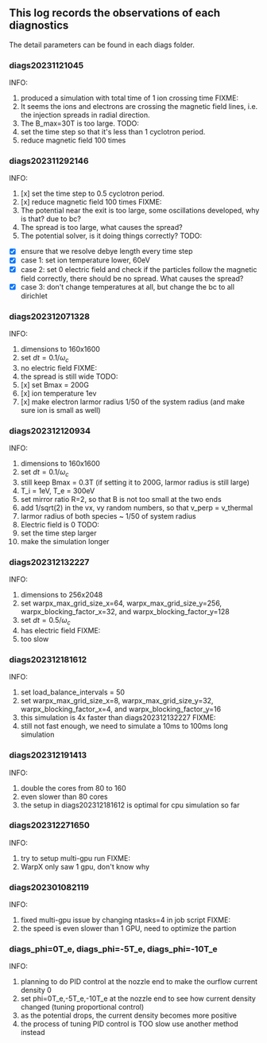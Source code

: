 ## This log records the observations of each diagnostics 
The detail parameters can be found in each diags folder.
### diags20231121045
INFO:
1. produced a simulation with total time of 1 ion crossing time 
FIXME:
1. It seems the ions and electrons are crossing the magnetic field lines, i.e. the injection spreads in radial direction. 
2. The B_max=30T is too large.
TODO:
1. set the time step so that it's less than 1 cyclotron period. 
2. reduce magnetic field 100 times

### diags202311292146
INFO:
1. [x] set the time step to 0.5 cyclotron period. 
2. [x] reduce magnetic field 100 times
FIXME: 
1. The potential near the exit is too large, some oscillations developed, why is that? due to bc?
2. The spread is too large, what causes the spread?
3. The potential solver, is it doing things correctly? 
TODO: 
- [x] ensure that we resolve debye length every time step
- [x] case 1: set ion temperature lower, 60eV
- [x] case 2: set 0 electric field and check if the particles follow the magnetic field correctly, there should be no spread. What causes the spread?
- [x] case 3: don't change temperatures at all, but change the bc to all dirichlet

### diags202312071328
INFO:
1. dimensions to 160x1600
2. set $dt = 0.1 / \omega_c$
3. no electric field
FIXME:
1. the spread is still wide
TODO:
1. [x] set Bmax = 200G
2. [x] ion temperature 1ev
3. [x] make electron larmor radius 1/50 of the system radius (and make sure ion is small as well)

### diags202312120934
INFO:
1. dimensions to 160x1600
2. set $dt = 0.1 / \omega_c$
3. still keep Bmax = 0.3T (if setting it to 200G, larmor radius is still large)
4. T_i = 1eV, T_e = 300eV
5. set mirror ratio R=2, so that B is not too small at the two ends
6. add 1/sqrt(2) in the vx, vy random numbers, so that v_perp = v_thermal
7. larmor radius of both species ~ 1/50 of system radius
8. Electric field is 0
TODO:
1. set the time step larger
2. make the simulation longer

### diags202312132227
INFO:
1. dimensions to 256x2048
2. set warpx_max_grid_size_x=64, warpx_max_grid_size_y=256, warpx_blocking_factor_x=32, and warpx_blocking_factor_y=128
3. set $dt = 0.5 / \omega_c$
4. has electric field
FIXME:
1. too slow

### diags202312181612
INFO:
1. set load_balance_intervals = 50
2. set warpx_max_grid_size_x=8, warpx_max_grid_size_y=32, warpx_blocking_factor_x=4, and warpx_blocking_factor_y=16
3. this simulation is 4x faster than diags202312132227
FIXME:
1. still not fast enough, we need to simulate a 10ms to 100ms long simulation

### diags202312191413
INFO:
1. double the cores from 80 to 160
2. even slower than 80 cores
3. the setup in diags202312181612 is optimal for cpu simulation so far

### diags202312271650
INFO:
1. try to setup multi-gpu run
FIXME:
1. WarpX only saw 1 gpu, don't know why

### diags202301082119
INFO:
1. fixed multi-gpu issue by changing ntasks=4 in job script
FIXME:
1. the speed is even slower than 1 GPU, need to optimize the partion

### diags_phi=0T_e, diags_phi=-5T_e, diags_phi=-10T_e
INFO:
1. planning to do PID control at the nozzle end to make the ourflow current density 0
2. set phi=0T_e,-5T_e,-10T_e at the nozzle end to see how current density changed (tuning proportional control)
3. as the potential drops, the current density becomes more positive
4. the process of tuning PID control is TOO slow use another method instead